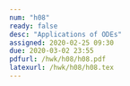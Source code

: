 ```yaml
---
num: "h08"
ready: false
desc: "Applications of ODEs"
assigned: 2020-02-25 09:30
due: 2020-03-02 23:55
pdfurl: /hwk/h08/h08.pdf
latexurl: /hwk/h08/h08.tex
---
```

